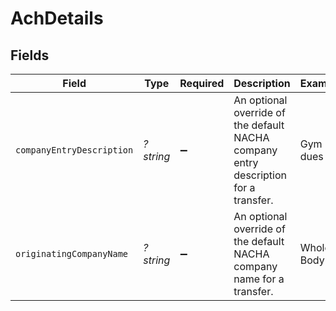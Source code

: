 # AchDetails


## Fields

| Field                                                                               | Type                                                                                | Required                                                                            | Description                                                                         | Example                                                                             |
| ----------------------------------------------------------------------------------- | ----------------------------------------------------------------------------------- | ----------------------------------------------------------------------------------- | ----------------------------------------------------------------------------------- | ----------------------------------------------------------------------------------- |
| `companyEntryDescription`                                                           | *?string*                                                                           | :heavy_minus_sign:                                                                  | An optional override of the default NACHA company entry description for a transfer. | Gym dues                                                                            |
| `originatingCompanyName`                                                            | *?string*                                                                           | :heavy_minus_sign:                                                                  | An optional override of the default NACHA company name for a transfer.              | Whole Body Fit                                                                      |